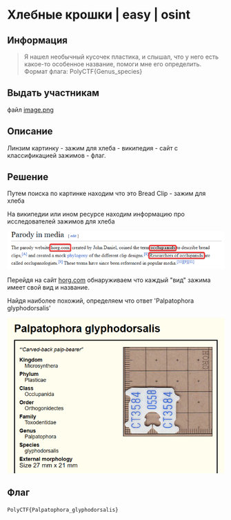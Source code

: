 # Хлебные крошки | easy | osint

## Информация

> Я нашел необычный кусочек пластика, и слышал, что у него есть какое-то особенное название, помоги мне его определить. 
> Формат флага: PolyCTF{Genus_species}

## Выдать участникам
файл [image.png](public/image.png)

## Описание
Линзим картинку - зажим для хлеба - википедия - сайт с классификацией зажимов - флаг.

## Решение
Путем поиска по картинке находим что это Bread Clip - зажим для хлеба

На википедии или ином ресурсе находим информацию про исследователей зажимов для хлеба

![wiki.png](solve/wiki.png)

Перейдя на сайт [horg.com]() обнаруживаем что каждый "вид" зажима имеет свой вид и название.

Найдя наиболее похожий, определяем что ответ  'Palpatophora glyphodorsalis'

![hotg.png](solve/horg.png)

## Флаг
`PolyCTF{Palpatophora_glyphodorsalis}`
